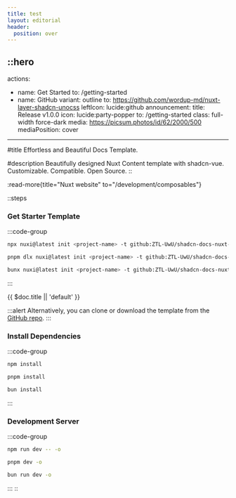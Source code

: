 ```yaml
---
title: test
layout: editorial
header:
  position: over
---
```


::hero
---
actions:
  - name: Get Started
    to: /getting-started
  - name: GitHub
    variant: outline
    to: https://github.com/wordup-md/nuxt-layer-shadcn-unocss
    leftIcon: lucide:github
announcement:
  title: Release v1.0.0
  icon: lucide:party-popper
  to: /getting-started
class: full-width force-dark
media: https://picsum.photos/id/62/2000/500
mediaPosition: cover
---
#title
Effortless and Beautiful Docs Template.

#description
Beautifully designed Nuxt Content template with shadcn-vue. Customizable. Compatible. Open Source.
::

:read-more{title="Nuxt website" to="/development/composables"}

::steps
### Get Starter Template

  :::code-group
  ```bash [npm]
  npx nuxi@latest init <project-name> -t github:ZTL-UwU/shadcn-docs-nuxt-starter
  ```
  
  ```bash [pnpm]
  pnpm dlx nuxi@latest init <project-name> -t github:ZTL-UwU/shadcn-docs-nuxt-starter
  ```
  
  ```bash [bun]
  bunx nuxi@latest init <project-name> -t github:ZTL-UwU/shadcn-docs-nuxt-starter
  ```
  :::

{{ $doc.title || 'default' }}

  :::alert
  Alternatively, you can clone or download the template from the [GitHub repo](https://github.com/wordup-md/nuxt-layer-shadcn-unocss-starter).
  :::

### Install Dependencies

  :::code-group
  ```bash [npm]
  npm install
  ```
  
  ```bash [pnpm]
  pnpm install
  ```
  
  ```bash [bun]
  bun install
  ```
  :::

### Development Server

  :::code-group
  ```bash [npm]
  npm run dev -- -o
  ```
  
  ```bash [pnpm]
  pnpm dev -o
  ```
  
  ```bash [bun]
  bun run dev -o
  ```
  :::
::
